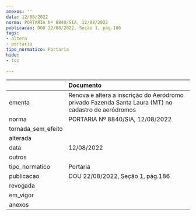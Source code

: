 ```yaml
---
anexos: ''
data: 12/08/2022
norma: PORTARIA Nº 8840/SIA, 12/08/2022
publicacao: DOU 22/08/2022, Seção 1, pág.186
tags:
- altera
- portaria
tipo_normatico: Portaria
hide: 
- toc 
 
---
```


|                    | Documento                                                                                           |
|:-------------------|:----------------------------------------------------------------------------------------------------|
| ementa             | Renova e altera a inscrição do Aeródromo privado Fazenda Santa Laura (MT) no cadastro de aeródromos |
| norma              | PORTARIA Nº 8840/SIA, 12/08/2022                                                                    |
| tornada_sem_efeito |                                                                                                     |
| alterada           |                                                                                                     |
| data               | 12/08/2022                                                                                          |
| outros             |                                                                                                     |
| tipo_normatico     | Portaria                                                                                            |
| publicacao         | DOU 22/08/2022, Seção 1, pág.186                                                                    |
| revogada           |                                                                                                     |
| em_vigor           |                                                                                                     |
| anexos             |                                                                                                     |